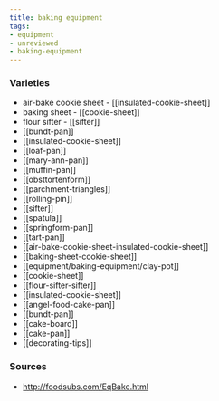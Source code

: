 ```yaml
---
title: baking equipment
tags:
- equipment
- unreviewed
- baking-equipment
---
```

### Varieties
* air-bake cookie sheet - [[insulated-cookie-sheet]]
* baking sheet - [[cookie-sheet]]
* flour sifter - [[sifter]]
* [[bundt-pan]]
* [[insulated-cookie-sheet]]
* [[loaf-pan]]
* [[mary-ann-pan]]
* [[muffin-pan]]
* [[obsttortenform]]
* [[parchment-triangles]]
* [[rolling-pin]]
* [[sifter]]
* [[spatula]]
* [[springform-pan]]
* [[tart-pan]]
* [[air-bake-cookie-sheet-insulated-cookie-sheet]]
* [[baking-sheet-cookie-sheet]]
* [[equipment/baking-equipment/clay-pot]]
* [[cookie-sheet]]
* [[flour-sifter-sifter]]
* [[insulated-cookie-sheet]]
* [[angel-food-cake-pan]]
* [[bundt-pan]]
* [[cake-board]]
* [[cake-pan]]
* [[decorating-tips]]

### Sources
* http://foodsubs.com/EqBake.html

